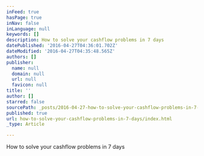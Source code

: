 ```yaml
---
inFeed: true
hasPage: true
inNav: false
inLanguage: null
keywords: []
description: How to solve your cashflow problems in 7 days
datePublished: '2016-04-27T04:36:01.702Z'
dateModified: '2016-04-27T04:35:48.565Z'
authors: []
publisher:
  name: null
  domain: null
  url: null
  favicon: null
title: ''
author: []
starred: false
sourcePath: _posts/2016-04-27-how-to-solve-your-cashflow-problems-in-7-days.md
published: true
url: how-to-solve-your-cashflow-problems-in-7-days/index.html
_type: Article

---
```

How to solve your cashflow problems in 7 days